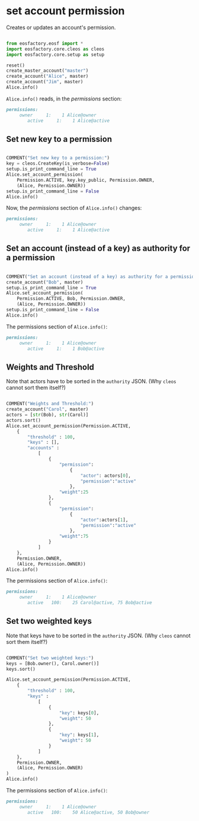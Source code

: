 # set account permission

Creates or updates an account's permission.

```python

from eosfactory.eosf import *
import eosfactory.core.cleos as cleos
import eosfactory.core.setup as setup

reset()
create_master_account("master")
create_account("Alice", master)
create_account("Jim", master)
Alice.info()

```
`Alice.info()` reads, in the *permissions* section:
```md
permissions:
     owner     1:    1 Alice@owner
        active     1:    1 Alice@active
```

## Set new key to a permission
```python

COMMENT("Set new key to a permission:")
key = cleos.CreateKey(is_verbose=False)
setup.is_print_command_line = True
Alice.set_account_permission(
    Permission.ACTIVE, key.key_public, Permission.OWNER, 
    (Alice, Permission.OWNER))
setup.is_print_command_line = False
Alice.info()

```
Now, the *permissions* section of `Alice.info()` changes:
```md
permissions:
     owner     1:    1 Alice@owner
        active     1:    1 Alice@active
```

## Set an account (instead of a key) as authority for a permission
```python

COMMENT("Set an account (instead of a key) as authority for a permission:")
create_account("Bob", master)
setup.is_print_command_line = True
Alice.set_account_permission(
    Permission.ACTIVE, Bob, Permission.OWNER, 
    (Alice, Permission.OWNER))
setup.is_print_command_line = False
Alice.info()

```

The permissions section of `Alice.info()`:

```md
permissions:
     owner     1:    1 Alice@owner
        active     1:    1 Bob@active
```

## Weights and Threshold

Note that actors have to be sorted in the ``authority`` JSON. (Why ``cleos`` cannot sort them itself?)

```python

COMMENT("Weights and Threshold:")
create_account("Carol", master)
actors = [str(Bob), str(Carol)]
actors.sort()
Alice.set_account_permission(Permission.ACTIVE,
    {
        "threshold" : 100, 
        "keys" : [], 
        "accounts" : 
            [
                {
                    "permission":
                        {
                            "actor": actors[0],
                            "permission":"active"
                        },
                    "weight":25
                }, 
                {	
                    "permission":
                        {
                            "actor":actors[1],
                            "permission":"active"
                        },
                    "weight":75
                }
            ]
    },
    Permission.OWNER,
    (Alice, Permission.OWNER))
Alice.info()

```
The permissions section of `Alice.info()`:
```md
permissions:
     owner     1:    1 Alice@owner
        active   100:    25 Carol@active, 75 Bob@active
```

## Set two weighted keys

Note that keys have to be sorted in the ``authority`` JSON. (Why ``cleos`` cannot sort them itself?)
```python

COMMENT("Set two weighted keys:")
keys = [Bob.owner(), Carol.owner()]
keys.sort()

Alice.set_account_permission(Permission.ACTIVE,
    {
        "threshold" : 100, 
        "keys" : 
            [
                {
                    "key": keys[0],
                    "weight": 50
                },
                {
                    "key": keys[1],
                    "weight": 50
                }                    
            ]
    },
    Permission.OWNER,
    (Alice, Permission.OWNER)
)
Alice.info()

```
The permissions section of `Alice.info()`:

```md
permissions:
     owner     1:    1 Alice@owner
        active   100:    50 Alice@active, 50 Bob@owner
```

